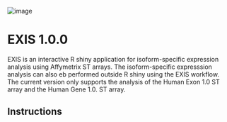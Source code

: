 ![image](https://user-images.githubusercontent.com/79576459/120113246-e3ae8100-c179-11eb-9ca3-7271d1fbe638.png)

# EXIS 1.0.0
EXIS is an interactive R shiny application for isoform-specific expression analysis using Affymetrix ST arrays.
The isoform-specific expresssion analysis can also eb performed outside R shiny using the EXIS workflow.
The current version only supports the analysis of the Human Exon 1.0 ST array and the Human Gene 1.0. ST array.

## Instructions


